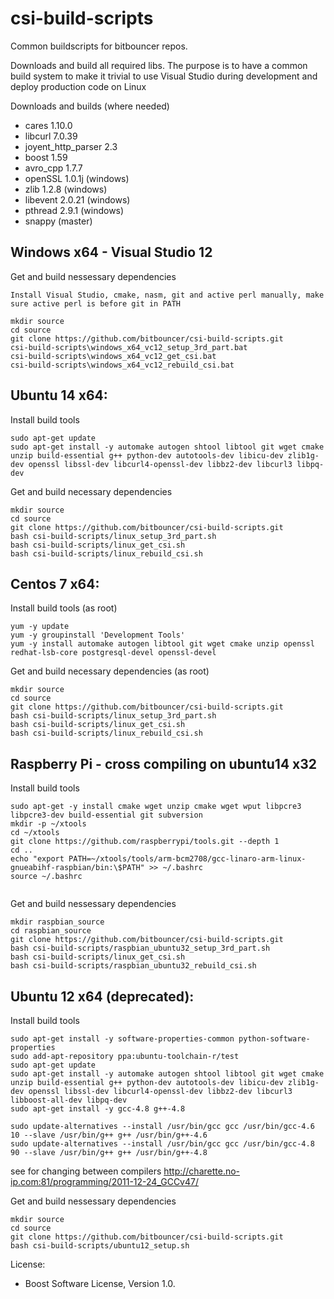 csi-build-scripts
=================
Common buildscripts for bitbouncer repos. 

Downloads and build all required libs. The purpose is to have a common build system to make it trivial to use Visual Studio during development and deploy production code on Linux

Downloads and builds (where needed)
  * cares              1.10.0 
  * libcurl            7.0.39 
  * joyent_http_parser 2.3 
  * boost              1.59
  * avro_cpp           1.7.7
  * openSSL            1.0.1j (windows)
  * zlib               1.2.8  (windows)
  * libevent           2.0.21 (windows)
  * pthread            2.9.1  (windows)
  * snappy             (master)
 

## Windows x64 - Visual Studio 12

Get and build nessessary dependencies
```
Install Visual Studio, cmake, nasm, git and active perl manually, make sure active perl is before git in PATH

mkdir source
cd source
git clone https://github.com/bitbouncer/csi-build-scripts.git
csi-build-scripts\windows_x64_vc12_setup_3rd_part.bat
csi-build-scripts\windows_x64_vc12_get_csi.bat
csi-build-scripts\windows_x64_vc12_rebuild_csi.bat
```

## Ubuntu 14 x64:

Install build tools
```
sudo apt-get update
sudo apt-get install -y automake autogen shtool libtool git wget cmake unzip build-essential g++ python-dev autotools-dev libicu-dev zlib1g-dev openssl libssl-dev libcurl4-openssl-dev libbz2-dev libcurl3 libpq-dev

```

Get and build necessary dependencies
```
mkdir source
cd source
git clone https://github.com/bitbouncer/csi-build-scripts.git
bash csi-build-scripts/linux_setup_3rd_part.sh
bash csi-build-scripts/linux_get_csi.sh
bash csi-build-scripts/linux_rebuild_csi.sh
```


## Centos 7 x64:

Install build tools (as root)
```
yum -y update
yum -y groupinstall 'Development Tools'
yum -y install automake autogen libtool git wget cmake unzip openssl redhat-lsb-core postgresql-devel openssl-devel
```

Get and build necessary dependencies (as root)
```
mkdir source
cd source
git clone https://github.com/bitbouncer/csi-build-scripts.git
bash csi-build-scripts/linux_setup_3rd_part.sh
bash csi-build-scripts/linux_get_csi.sh
bash csi-build-scripts/linux_rebuild_csi.sh
```

## Raspberry Pi - cross compiling on ubuntu14 x32

Install build tools
```
sudo apt-get -y install cmake wget unzip cmake wget wput libpcre3 libpcre3-dev build-essential git subversion 
mkdir -p ~/xtools
cd ~/xtools
git clone https://github.com/raspberrypi/tools.git --depth 1
cd ..
echo "export PATH=~/xtools/tools/arm-bcm2708/gcc-linaro-arm-linux-gnueabihf-raspbian/bin:\$PATH" >> ~/.bashrc
source ~/.bashrc


```
Get and build nessessary dependencies 
```
mkdir raspbian_source
cd raspbian_source
git clone https://github.com/bitbouncer/csi-build-scripts.git
bash csi-build-scripts/raspbian_ubuntu32_setup_3rd_part.sh
bash csi-build-scripts/linux_get_csi.sh
bash csi-build-scripts/raspbian_ubuntu32_rebuild_csi.sh
```

## Ubuntu 12 x64 (deprecated): 

Install build tools
```
sudo apt-get install -y software-properties-common python-software-properties
sudo add-apt-repository ppa:ubuntu-toolchain-r/test
sudo apt-get update
sudo apt-get install -y automake autogen shtool libtool git wget cmake unzip build-essential g++ python-dev autotools-dev libicu-dev zlib1g-dev openssl libssl-dev libcurl4-openssl-dev libbz2-dev libcurl3 libboost-all-dev libpq-dev
sudo apt-get install -y gcc-4.8 g++-4.8

sudo update-alternatives --install /usr/bin/gcc gcc /usr/bin/gcc-4.6 10 --slave /usr/bin/g++ g++ /usr/bin/g++-4.6
sudo update-alternatives --install /usr/bin/gcc gcc /usr/bin/gcc-4.8 90 --slave /usr/bin/g++ g++ /usr/bin/g++-4.8

```
see for changing between compilers
http://charette.no-ip.com:81/programming/2011-12-24_GCCv47/


Get and build nessessary dependencies
```
mkdir source
cd source
git clone https://github.com/bitbouncer/csi-build-scripts.git
bash csi-build-scripts/ubuntu12_setup.sh
```


License:
- Boost Software License, Version 1.0.



